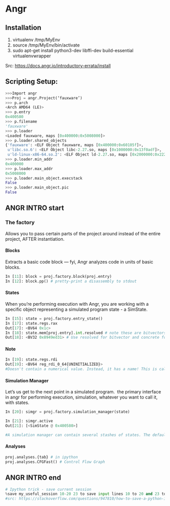 # Angr

## Installation

1. virtualenv  /tmp/MyEnv
2. source /tmp/MyEnv/bin/activate 
3. sudo apt-get install python3-dev libffi-dev build-essential virtualenvwrapper

Src: <https://docs.angr.io/introductory-errata/install>

## Scripting Setup:

```python
>>>Import angr
>>>Proj = angr.Project(‘fauxware’)
>>> p.arch
<Arch AMD64 (LE)>
>>> p.entry
0x400580
>>> p.filename
'fauxware'
>>> p.loader
<Loaded fauxware, maps [0x400000:0x5008000]>
>>> p.loader.shared_objects
{'fauxware': <ELF Object fauxware, maps [0x400000:0x60105f]>,
 u'libc.so.6': <ELF Object libc-2.27.so, maps [0x1000000:0x13f0adf]>,
 u'ld-linux-x86-64.so.2': <ELF Object ld-2.27.so, maps [0x2000000:0x222916f]>}
>>> p.loader.min_addr
0x400000
>>> p.loader.max_addr
0x5008000
>>> p.loader.main_object.execstack
False
>>> p.loader.main_object.pic
False
```

## ANGR INTRO start

### The factory
Allows you to pass certain parts of the project around instead of the entire project, AFTER instantiation. 

#### Blocks
Extracts a basic code block — fyi, Angr analyzes code in units of basic blocks.

```python
In [11]: block = proj.factory.block(proj.entry)
In [12]: block.pp() # pretty-print a disassembly to stdout
```

#### States

When you’re performing execution with Angr, you are working with a specific object representing a simulated program state - a SimState.

```python
In [15]: state = proj.factory.entry_state()
In [17]: state.regs.rax
Out[17]: <BV64 0x1c>
In [18]: state.mem[proj.entry].int.resolved # note these are bitvectors, not actual integers. 
Out[18]: <BV32 0x8949ed31> # Use resolved for bitvector and concrete for python int
```

#### Note

```python
In [19]: state.regs.rdi
Out[19]: <BV64 reg_rdi_0_64{UNINITIALIZED}>
#Doesn't contain a numerical value. Instead, it has a name! This is called a symbolic variable and it is the underpinning of symbolic execution
```

#### Simulation Manager

Let’s us get to the next point in a simulated program.
 the primary interface in angr for performing execution, simulation, whatever you want to call it, with states.

```python
In [20]: simgr = proj.factory.simulation_manager(state)

In [21]: simgr.active
Out[21]: [<SimState @ 0x400580>]

#A simulation manager can contain several stashes of states. The default stash, active, is initialized with the state we passed in. We could look at simgr.active[0] to look at our state some more, if we haven't had enough!
```

#### Analyses

```python
proj.analyses.{tab} # in ipython
proj.analyses.CFGFast() # Control Flow Graph
```

## ANGR INTRO end

```python
# Ipython trick - save current session
%save my_useful_session 10-20 23 to save input lines 10 to 20 and 23 to my_useful_session.py
#src: https://stackoverflow.com/questions/947810/how-to-save-a-python-interactive-session
```
